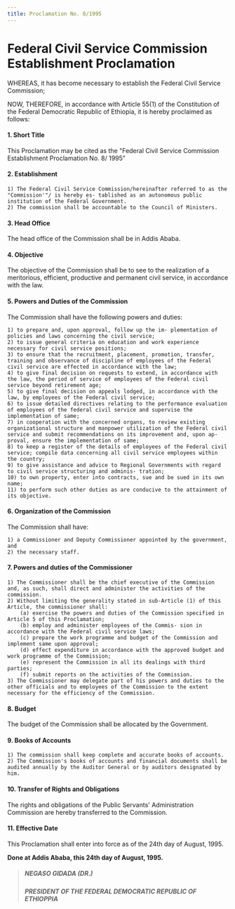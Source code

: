```yaml
---
title: Proclamation No. 8/1995
---
```


# Federal Civil Service Commission Establishment Proclamation

WHEREAS, it has become necessary to establish the Federal Civil Service Commission;

NOW, THEREFORE, in accordance with Article 55(1) of the Constitution of the Federal Democratic Republic of Ethiopia, it is hereby proclaimed as follows:

#### 1. Short Title

This Proclamation may be cited as the "Federal Civil Service Commission Establishment Proclamation No. 8/ 1995"

#### 2. Establishment

    1) The Federal Civil Service Commission/hereinafter referred to as the "Commission'"/ is hereby es- tablished as an autonomous public institution of the Federal Government.
    2) The commission shall be accountable to the Council of Ministers.

#### 3. Head Office

The head office of the Commission shall be in Addis Ababa.

#### 4. Objective

The objective of the Commission shall be to see to the realization of a meritorious, efficient, productive and permanent civil service, in accordance with the law.

#### 5. Powers and Duties of the Commission

The Commission shall have the following powers and duties:

    1) to prepare and, upon approval, follow up the im- plementation of policies and laws concerning the civil service;
    2) to issue general criteria on education and work experience necessary for civil service positions;
    3) to ensure that the recruitment, placement, promotion, transfer, training and observance of discipline of employees of the Federal civil service are effected in accordance with the law;
    4) to give final decision on requests to extend, in accordance with the law, the period of service of employees of the Federal civil service beyond retirement age;
    5) to give final decision on appeals lodged, in accordance with the law, by employees of the Federal civil service;
    6) to issue detailed directives relating to the performance evaluation of employees of the federal civil service and supervise the implementation of same;
    7) in cooperation with the concerned organs, to review existing organizational structure and manpower utilization of the Federal civil service and submit recommendations on its improvement and, upon ap- proval, ensure the implementation of same;
    8) to keep a register of the details of employees of the Federal civil service; compile data concerning all civil service employees within the country;
    9) to give assistance and advice to Regional Governments with regard to civil service structuring and adminis- tration;
    10) to own property, enter into contracts, sue and be sued in its own name;
    11) to perform such other duties as are conducive to the attainment of its objective.

#### 6. Organization of the Commission

The Commission shall have:

    1) a Commissioner and Deputy Commissioner appointed by the government, and
    2) the necessary staff.

#### 7. Powers and duties of the Commissioner

    1) The Commissioner shall be the chief executive of the Commission and, as such, shall direct and administer the activities of the commission.
    2) Without limiting the generality stated in sub-Article (1) of this Article, the commissioner shall:
        (a) exercise the powers and duties of the Commission specified in Article 5 of this Proclamation;
        (b) employ and administer employees of the Commis- sion in accordance with the Federal civil service laws;
        (c) prepare the work programme and budget of the Commission and implement same upon approval;
        (d) effect expenditure in accordance with the approved budget and work programme of the Commission;
        (e) represent the Commission in all its dealings with third parties;
        (f) submit reports on the activities of the Commission.
    3) The Commissioner may delegate part of his powers and duties to the other officials and to employees of the Commission to the extent necessary for the efficiency of the Commission.

#### 8. Budget

The budget of the Commission shall be allocated by the Government.

#### 9. Books of Accounts

    1) The commission shall keep complete and accurate books of accounts.
    2) The Commission's books of accounts and financial documents shall be audited annually by the Auditor General or by auditors designated by him.

#### 10. Transfer of Rights and Obligations

The rights and obligations of the Public Servants' Administration Commission are hereby transferred to the Commission.

#### 11. Effective Date

This Proclamation shall enter into force as of the 24th day of August, 1995.

**Done at Addis Ababa, this 24th day of August, 1995.**

> ##### NEGASO GIDADA (DR.)
>
> ##### PRESIDENT OF THE FEDERAL DEMOCRATIC REPUBLIC OF ETHIOPΡΙΑ